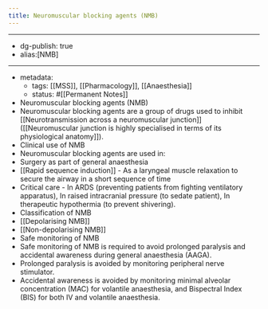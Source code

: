 ```yaml
---
title: Neuromuscular blocking agents (NMB)
---
```


- --
- dg-publish: true
- alias:[NMB]
- --
- metadata:
	- tags: [[MSS]], [[Pharmacology]], [[Anaesthesia]]
	- status: #[[Permanent Notes]]
- Neuromuscular blocking agents (NMB)
- Neuromuscular blocking agents are a group of drugs used to inhibit [[Neurotransmission across a neuromuscular junction]] ([[Neuromuscular junction is highly specialised in terms of its physiological anatomy]]).
- Clinical use of NMB
- Neuromuscular blocking agents are used in:
- Surgery as part of general anaesthesia
- [[Rapid sequence induction]] - As a laryngeal muscle relaxation to secure the airway in a short sequence of time
- Critical care - In ARDS (preventing patients from fighting ventilatory apparatus), In raised intracranial pressure (to sedate patient), In therapeutic hypothermia (to prevent shivering).
- Classification of NMB
- [[Depolarising NMB]]
- [[Non-depolarising NMB]]
- Safe monitoring of NMB
- Safe monitoring of NMB is required to avoid prolonged paralysis and accidental awareness during general anaesthesia (AAGA).
- Prolonged paralysis is avoided by monitoring peripheral nerve stimulator.
- Accidental awareness is avoided by monitoring minimal alveolar concentration (MAC) for volantile anaesthesia, and Bispectral Index (BIS) for both IV and volantile anaesthesia.